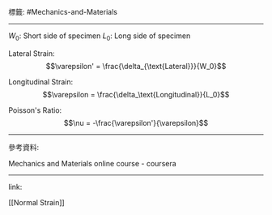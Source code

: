 標籤: #Mechanics-and-Materials 

---

$W_0$: Short side of specimen
$L_0$: Long side of specimen

Lateral Strain:
$$\varepsilon' = \frac{\delta_{\text{Lateral}}}{W_0}$$

Longitudinal Strain:
$$\varepsilon = \frac{\delta_\text{Longitudinal}}{L_0}$$

Poisson's Ratio:
$$\nu = -\frac{\varepsilon'}{\varepsilon}$$

---

參考資料:

Mechanics and Materials online course - coursera

---

link:

[[Normal Strain]]
